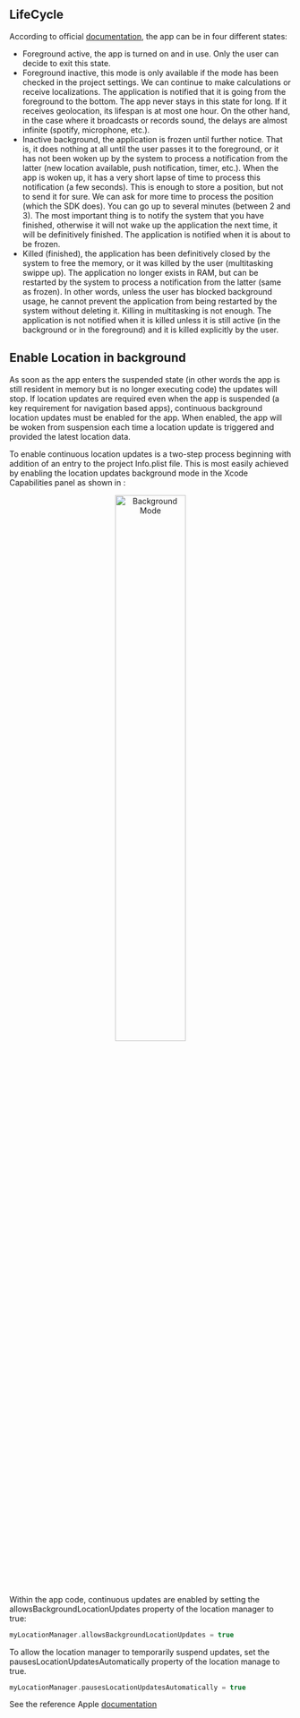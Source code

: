﻿##  LifeCycle

According to official [documentation](https://developer.apple.com/documentation/uikit/app_and_environment/managing_your_app_s_life_cycle), the app can be in four different states:
* Foreground active, the app is turned on and in use. Only the user can decide to exit this state.
* Foreground inactive, this mode is only available if the mode has been checked in the project settings. We can continue to make calculations or receive localizations. The application is notified that it is going from the foreground to the bottom. The app never stays in this state for long. If it receives geolocation, its lifespan is at most one hour. On the other hand, in the case where it broadcasts or records sound, the delays are almost infinite (spotify, microphone, etc.).
* Inactive background, the application is frozen until further notice. That is, it does nothing at all until the user passes it to the foreground, or it has not been woken up by the system to process a notification from the latter (new location available, push notification, timer, etc.). When the app is woken up, it has a very short lapse of time to process this notification (a few seconds). This is enough to store a position, but not to send it for sure. We can ask for more time to process the position (which the SDK does). You can go up to several minutes (between 2 and 3). The most important thing is to notify the system that you have finished, otherwise it will not wake up the application the next time, it will be definitively finished. The application is notified when it is about to be frozen.
* Killed (finished), the application has been definitively closed by the system to free the memory, or it was killed by the user (multitasking swippe up). The application no longer exists in RAM, but can be restarted by the system to process a notification from the latter (same as frozen). In other words, unless the user has blocked background usage, he cannot prevent the application from being restarted by the system without deleting it. Killing in multitasking is not enough. The application is not notified when it is killed unless it is still active (in the background or in the foreground) and it is killed explicitly by the user.

## Enable Location in background

As soon as the app enters the suspended state (in other words the app is still resident in memory but is no longer executing code) the updates will stop. If location updates are required even when the app is suspended (a key requirement for navigation based apps), continuous background location updates must be enabled for the app. When enabled, the app will be woken from suspension each time a location update is triggered and provided the latest location data.

To enable continuous location updates is a two-step process beginning with addition of an entry to the project Info.plist file. This is most easily achieved by enabling the location updates background mode in the Xcode Capabilities panel as shown in :
<p align="center">
  <img alt="Background Mode" src="https://github.com/woosmap/woosmap-geofencing-ios-sdk/raw/master/assets/BackgroundMode.png" width="50%">
</p>

Within the app code, continuous updates are enabled by setting the allowsBackgroundLocationUpdates property of the location manager to true:
```swift
myLocationManager.allowsBackgroundLocationUpdates = true
```
To allow the location manager to temporarily suspend updates, set the pausesLocationUpdatesAutomatically property of the location manage to true.
```swift
myLocationManager.pausesLocationUpdatesAutomatically = true
```

See the reference Apple [documentation](https://developer.apple.com/documentation/corelocation/getting_the_user_s_location/handling_location_events_in_the_background)
